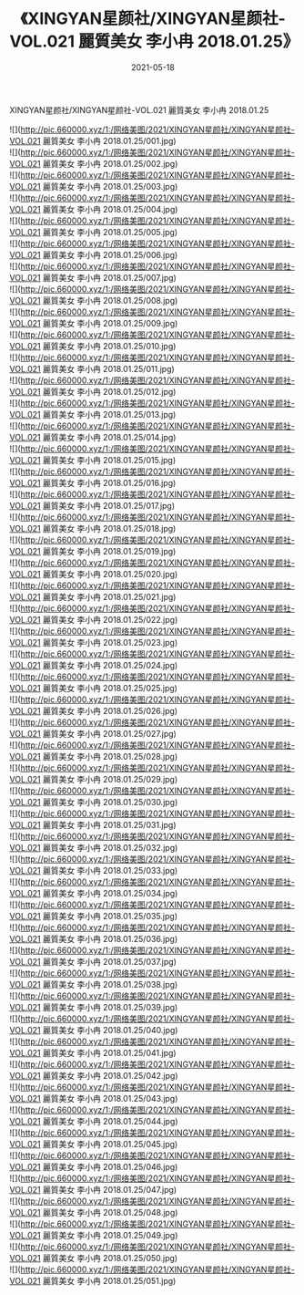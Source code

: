 ﻿---
layout: post
title:  《XINGYAN星颜社/XINGYAN星颜社-VOL.021 麗質美女 李小冉 2018.01.25》
date:   2021-05-18
img: http://pic.660000.xyz/1:/网络美图/2021/XINGYAN星颜社/XINGYAN星颜社-VOL.021 麗質美女 李小冉 2018.01.25/000.jpg
categories: [美女, 清纯, 唯美]
---

XINGYAN星颜社/XINGYAN星颜社-VOL.021 麗質美女 李小冉 2018.01.25

 ![](http://pic.660000.xyz/1:/网络美图/2021/XINGYAN星颜社/XINGYAN星颜社-VOL.021 麗質美女 李小冉 2018.01.25/001.jpg) <br>![](http://pic.660000.xyz/1:/网络美图/2021/XINGYAN星颜社/XINGYAN星颜社-VOL.021 麗質美女 李小冉 2018.01.25/002.jpg) <br>![](http://pic.660000.xyz/1:/网络美图/2021/XINGYAN星颜社/XINGYAN星颜社-VOL.021 麗質美女 李小冉 2018.01.25/003.jpg) <br>![](http://pic.660000.xyz/1:/网络美图/2021/XINGYAN星颜社/XINGYAN星颜社-VOL.021 麗質美女 李小冉 2018.01.25/004.jpg) <br>![](http://pic.660000.xyz/1:/网络美图/2021/XINGYAN星颜社/XINGYAN星颜社-VOL.021 麗質美女 李小冉 2018.01.25/005.jpg) <br>![](http://pic.660000.xyz/1:/网络美图/2021/XINGYAN星颜社/XINGYAN星颜社-VOL.021 麗質美女 李小冉 2018.01.25/006.jpg) <br>![](http://pic.660000.xyz/1:/网络美图/2021/XINGYAN星颜社/XINGYAN星颜社-VOL.021 麗質美女 李小冉 2018.01.25/007.jpg) <br>![](http://pic.660000.xyz/1:/网络美图/2021/XINGYAN星颜社/XINGYAN星颜社-VOL.021 麗質美女 李小冉 2018.01.25/008.jpg) <br>![](http://pic.660000.xyz/1:/网络美图/2021/XINGYAN星颜社/XINGYAN星颜社-VOL.021 麗質美女 李小冉 2018.01.25/009.jpg) <br>![](http://pic.660000.xyz/1:/网络美图/2021/XINGYAN星颜社/XINGYAN星颜社-VOL.021 麗質美女 李小冉 2018.01.25/010.jpg) <br>![](http://pic.660000.xyz/1:/网络美图/2021/XINGYAN星颜社/XINGYAN星颜社-VOL.021 麗質美女 李小冉 2018.01.25/011.jpg) <br>![](http://pic.660000.xyz/1:/网络美图/2021/XINGYAN星颜社/XINGYAN星颜社-VOL.021 麗質美女 李小冉 2018.01.25/012.jpg) <br>![](http://pic.660000.xyz/1:/网络美图/2021/XINGYAN星颜社/XINGYAN星颜社-VOL.021 麗質美女 李小冉 2018.01.25/013.jpg) <br>![](http://pic.660000.xyz/1:/网络美图/2021/XINGYAN星颜社/XINGYAN星颜社-VOL.021 麗質美女 李小冉 2018.01.25/014.jpg) <br>![](http://pic.660000.xyz/1:/网络美图/2021/XINGYAN星颜社/XINGYAN星颜社-VOL.021 麗質美女 李小冉 2018.01.25/015.jpg) <br>![](http://pic.660000.xyz/1:/网络美图/2021/XINGYAN星颜社/XINGYAN星颜社-VOL.021 麗質美女 李小冉 2018.01.25/016.jpg) <br>![](http://pic.660000.xyz/1:/网络美图/2021/XINGYAN星颜社/XINGYAN星颜社-VOL.021 麗質美女 李小冉 2018.01.25/017.jpg) <br>![](http://pic.660000.xyz/1:/网络美图/2021/XINGYAN星颜社/XINGYAN星颜社-VOL.021 麗質美女 李小冉 2018.01.25/018.jpg) <br>![](http://pic.660000.xyz/1:/网络美图/2021/XINGYAN星颜社/XINGYAN星颜社-VOL.021 麗質美女 李小冉 2018.01.25/019.jpg) <br>![](http://pic.660000.xyz/1:/网络美图/2021/XINGYAN星颜社/XINGYAN星颜社-VOL.021 麗質美女 李小冉 2018.01.25/020.jpg) <br>![](http://pic.660000.xyz/1:/网络美图/2021/XINGYAN星颜社/XINGYAN星颜社-VOL.021 麗質美女 李小冉 2018.01.25/021.jpg) <br>![](http://pic.660000.xyz/1:/网络美图/2021/XINGYAN星颜社/XINGYAN星颜社-VOL.021 麗質美女 李小冉 2018.01.25/022.jpg) <br>![](http://pic.660000.xyz/1:/网络美图/2021/XINGYAN星颜社/XINGYAN星颜社-VOL.021 麗質美女 李小冉 2018.01.25/023.jpg) <br>![](http://pic.660000.xyz/1:/网络美图/2021/XINGYAN星颜社/XINGYAN星颜社-VOL.021 麗質美女 李小冉 2018.01.25/024.jpg) <br>![](http://pic.660000.xyz/1:/网络美图/2021/XINGYAN星颜社/XINGYAN星颜社-VOL.021 麗質美女 李小冉 2018.01.25/025.jpg) <br>![](http://pic.660000.xyz/1:/网络美图/2021/XINGYAN星颜社/XINGYAN星颜社-VOL.021 麗質美女 李小冉 2018.01.25/026.jpg) <br>![](http://pic.660000.xyz/1:/网络美图/2021/XINGYAN星颜社/XINGYAN星颜社-VOL.021 麗質美女 李小冉 2018.01.25/027.jpg) <br>![](http://pic.660000.xyz/1:/网络美图/2021/XINGYAN星颜社/XINGYAN星颜社-VOL.021 麗質美女 李小冉 2018.01.25/028.jpg) <br>![](http://pic.660000.xyz/1:/网络美图/2021/XINGYAN星颜社/XINGYAN星颜社-VOL.021 麗質美女 李小冉 2018.01.25/029.jpg) <br>![](http://pic.660000.xyz/1:/网络美图/2021/XINGYAN星颜社/XINGYAN星颜社-VOL.021 麗質美女 李小冉 2018.01.25/030.jpg) <br>![](http://pic.660000.xyz/1:/网络美图/2021/XINGYAN星颜社/XINGYAN星颜社-VOL.021 麗質美女 李小冉 2018.01.25/031.jpg) <br>![](http://pic.660000.xyz/1:/网络美图/2021/XINGYAN星颜社/XINGYAN星颜社-VOL.021 麗質美女 李小冉 2018.01.25/032.jpg) <br>![](http://pic.660000.xyz/1:/网络美图/2021/XINGYAN星颜社/XINGYAN星颜社-VOL.021 麗質美女 李小冉 2018.01.25/033.jpg) <br>![](http://pic.660000.xyz/1:/网络美图/2021/XINGYAN星颜社/XINGYAN星颜社-VOL.021 麗質美女 李小冉 2018.01.25/034.jpg) <br>![](http://pic.660000.xyz/1:/网络美图/2021/XINGYAN星颜社/XINGYAN星颜社-VOL.021 麗質美女 李小冉 2018.01.25/035.jpg) <br>![](http://pic.660000.xyz/1:/网络美图/2021/XINGYAN星颜社/XINGYAN星颜社-VOL.021 麗質美女 李小冉 2018.01.25/036.jpg) <br>![](http://pic.660000.xyz/1:/网络美图/2021/XINGYAN星颜社/XINGYAN星颜社-VOL.021 麗質美女 李小冉 2018.01.25/037.jpg) <br>![](http://pic.660000.xyz/1:/网络美图/2021/XINGYAN星颜社/XINGYAN星颜社-VOL.021 麗質美女 李小冉 2018.01.25/038.jpg) <br>![](http://pic.660000.xyz/1:/网络美图/2021/XINGYAN星颜社/XINGYAN星颜社-VOL.021 麗質美女 李小冉 2018.01.25/039.jpg) <br>![](http://pic.660000.xyz/1:/网络美图/2021/XINGYAN星颜社/XINGYAN星颜社-VOL.021 麗質美女 李小冉 2018.01.25/040.jpg) <br>![](http://pic.660000.xyz/1:/网络美图/2021/XINGYAN星颜社/XINGYAN星颜社-VOL.021 麗質美女 李小冉 2018.01.25/041.jpg) <br>![](http://pic.660000.xyz/1:/网络美图/2021/XINGYAN星颜社/XINGYAN星颜社-VOL.021 麗質美女 李小冉 2018.01.25/042.jpg) <br>![](http://pic.660000.xyz/1:/网络美图/2021/XINGYAN星颜社/XINGYAN星颜社-VOL.021 麗質美女 李小冉 2018.01.25/043.jpg) <br>![](http://pic.660000.xyz/1:/网络美图/2021/XINGYAN星颜社/XINGYAN星颜社-VOL.021 麗質美女 李小冉 2018.01.25/044.jpg) <br>![](http://pic.660000.xyz/1:/网络美图/2021/XINGYAN星颜社/XINGYAN星颜社-VOL.021 麗質美女 李小冉 2018.01.25/045.jpg) <br>![](http://pic.660000.xyz/1:/网络美图/2021/XINGYAN星颜社/XINGYAN星颜社-VOL.021 麗質美女 李小冉 2018.01.25/046.jpg) <br>![](http://pic.660000.xyz/1:/网络美图/2021/XINGYAN星颜社/XINGYAN星颜社-VOL.021 麗質美女 李小冉 2018.01.25/047.jpg) <br>![](http://pic.660000.xyz/1:/网络美图/2021/XINGYAN星颜社/XINGYAN星颜社-VOL.021 麗質美女 李小冉 2018.01.25/048.jpg) <br>![](http://pic.660000.xyz/1:/网络美图/2021/XINGYAN星颜社/XINGYAN星颜社-VOL.021 麗質美女 李小冉 2018.01.25/049.jpg) <br>![](http://pic.660000.xyz/1:/网络美图/2021/XINGYAN星颜社/XINGYAN星颜社-VOL.021 麗質美女 李小冉 2018.01.25/050.jpg) <br>![](http://pic.660000.xyz/1:/网络美图/2021/XINGYAN星颜社/XINGYAN星颜社-VOL.021 麗質美女 李小冉 2018.01.25/051.jpg) <br>